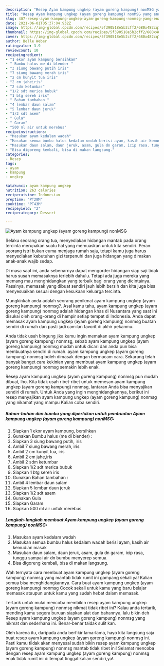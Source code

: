 ```yaml
---
description: "Resep Ayam kampung ungkep (ayam goreng kampung) nonMSG yang enak Untuk Jualan"
title: "Resep Ayam kampung ungkep (ayam goreng kampung) nonMSG yang enak Untuk Jualan"
slug: 407-resep-ayam-kampung-ungkep-ayam-goreng-kampung-nonmsg-yang-enak-untuk-jualan
date: 2021-06-01T05:37:04.932Z
image: https://img-global.cpcdn.com/recipes/5f390518e5b2cff2/680x482cq70/ayam-kampung-ungkep-ayam-goreng-kampung-nonmsg-foto-resep-utama.jpg
thumbnail: https://img-global.cpcdn.com/recipes/5f390518e5b2cff2/680x482cq70/ayam-kampung-ungkep-ayam-goreng-kampung-nonmsg-foto-resep-utama.jpg
cover: https://img-global.cpcdn.com/recipes/5f390518e5b2cff2/680x482cq70/ayam-kampung-ungkep-ayam-goreng-kampung-nonmsg-foto-resep-utama.jpg
author: Belle Weber
ratingvalue: 3.9
reviewcount: 10
recipeingredient:
- "1 ekor ayam kampung bersihkan"
- " Bumbu halus me di blender "
- "3 siung bawang putih iris"
- "7 siung bawang merah iris"
- "2 cm kunyit tua iris"
- "2 cm jaheiris"
- "2 sdm ketumbar"
- "1/2 sdt merica bubuk"
- "1 btg sereh iris"
- " Bahan tambahan "
- "4 lembar daun salam"
- "5 lembar daun jeruk"
- "1/2 sdt asem"
- " Gula"
- " Garam"
- "500 ml air untuk merebus"
recipeinstructions:
- "Masukan ayam kedalam wadah"
- "Masukan semua bumbu halus kedalam wadah berisi ayam, kasih air kemudian masak"
- "Masukan daun salam, daun jeruk, asam, gula dn garam, icip rasa, tunggu sampai air dn bumbu menyerep semua."
- "Bisa digoreng kembali, bisa di makan langsung."
categories:
- Resep
tags:
- ayam
- kampung
- ungkep

katakunci: ayam kampung ungkep 
nutrition: 263 calories
recipecuisine: Indonesian
preptime: "PT28M"
cooktime: "PT43M"
recipeyield: "2"
recipecategory: Dessert

---
```



![Ayam kampung ungkep (ayam goreng kampung) nonMSG](https://img-global.cpcdn.com/recipes/5f390518e5b2cff2/680x482cq70/ayam-kampung-ungkep-ayam-goreng-kampung-nonmsg-foto-resep-utama.jpg)

Selaku seorang orang tua, menyediakan hidangan mantab pada orang tercinta merupakan suatu hal yang memuaskan untuk kita sendiri. Peran seorang istri bukan cuma menjaga rumah saja, tetapi kamu juga harus menyediakan kebutuhan gizi terpenuhi dan juga hidangan yang dimakan anak-anak wajib sedap.

Di masa  saat ini, anda sebenarnya dapat mengorder hidangan siap saji tidak harus susah memasaknya terlebih dahulu. Tetapi ada juga mereka yang memang mau menghidangkan yang terbaik bagi orang yang dicintainya. Pasalnya, memasak yang dibuat sendiri jauh lebih bersih dan kita juga bisa menyesuaikan sesuai dengan kesukaan keluarga tercinta. 



Mungkinkah anda adalah seorang penikmat ayam kampung ungkep (ayam goreng kampung) nonmsg?. Asal kamu tahu, ayam kampung ungkep (ayam goreng kampung) nonmsg adalah hidangan khas di Nusantara yang saat ini disukai oleh orang-orang di hampir setiap tempat di Indonesia. Anda dapat memasak ayam kampung ungkep (ayam goreng kampung) nonmsg buatan sendiri di rumah dan pasti jadi camilan favorit di akhir pekanmu.

Anda tidak usah bingung jika kamu ingin memakan ayam kampung ungkep (ayam goreng kampung) nonmsg, sebab ayam kampung ungkep (ayam goreng kampung) nonmsg mudah untuk dicari dan anda pun bisa membuatnya sendiri di rumah. ayam kampung ungkep (ayam goreng kampung) nonmsg boleh dimasak dengan bermacam cara. Sekarang telah banyak banget cara kekinian yang membuat ayam kampung ungkep (ayam goreng kampung) nonmsg semakin lebih enak.

Resep ayam kampung ungkep (ayam goreng kampung) nonmsg pun mudah dibuat, lho. Kita tidak usah ribet-ribet untuk memesan ayam kampung ungkep (ayam goreng kampung) nonmsg, lantaran Anda bisa menyajikan sendiri di rumah. Untuk Anda yang ingin menghidangkannya, berikut ini resep menyajikan ayam kampung ungkep (ayam goreng kampung) nonmsg yang nikamat yang mampu Kalian coba sendiri.

<!--inarticleads1-->

##### Bahan-bahan dan bumbu yang diperlukan untuk pembuatan Ayam kampung ungkep (ayam goreng kampung) nonMSG:

1. Siapkan 1 ekor ayam kampung, bersihkan
1. Gunakan  Bumbu halus (me di blender) :
1. Siapkan 3 siung bawang putih, iris
1. Ambil 7 siung bawang merah, iris
1. Ambil 2 cm kunyit tua, iris
1. Ambil 2 cm jahe,iris
1. Ambil 2 sdm ketumbar
1. Siapkan 1/2 sdt merica bubuk
1. Siapkan 1 btg sereh iris
1. Gunakan  Bahan tambahan :
1. Ambil 4 lembar daun salam
1. Siapkan 5 lembar daun jeruk
1. Siapkan 1/2 sdt asem
1. Gunakan  Gula
1. Siapkan  Garam
1. Siapkan 500 ml air untuk merebus




<!--inarticleads2-->

##### Langkah-langkah membuat Ayam kampung ungkep (ayam goreng kampung) nonMSG:

1. Masukan ayam kedalam wadah
1. Masukan semua bumbu halus kedalam wadah berisi ayam, kasih air kemudian masak
1. Masukan daun salam, daun jeruk, asam, gula dn garam, icip rasa, tunggu sampai air dn bumbu menyerep semua.
1. Bisa digoreng kembali, bisa di makan langsung.




Wah ternyata cara membuat ayam kampung ungkep (ayam goreng kampung) nonmsg yang mantab tidak rumit ini gampang sekali ya! Kalian semua bisa menghidangkannya. Cara buat ayam kampung ungkep (ayam goreng kampung) nonmsg Cocok sekali untuk kamu yang baru belajar memasak ataupun untuk kamu yang sudah hebat dalam memasak.

Tertarik untuk mulai mencoba membikin resep ayam kampung ungkep (ayam goreng kampung) nonmsg nikmat tidak ribet ini? Kalau anda tertarik, mending kamu segera buruan siapkan alat dan bahannya, lalu bikin deh Resep ayam kampung ungkep (ayam goreng kampung) nonmsg yang nikmat dan sederhana ini. Benar-benar taidak sulit kan. 

Oleh karena itu, daripada anda berfikir lama-lama, hayo kita langsung saja buat resep ayam kampung ungkep (ayam goreng kampung) nonmsg ini. Pasti kamu tiidak akan menyesal sudah bikin resep ayam kampung ungkep (ayam goreng kampung) nonmsg mantab tidak ribet ini! Selamat mencoba dengan resep ayam kampung ungkep (ayam goreng kampung) nonmsg enak tidak rumit ini di tempat tinggal kalian sendiri,ya!.

